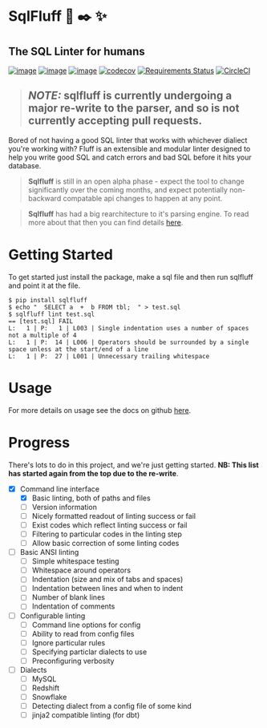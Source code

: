 # SqlFluff :scroll: :black_nib: :sparkles:
## The SQL Linter for humans

[![image](https://img.shields.io/pypi/v/sqlfluff.svg)](https://pypi.org/project/sqlfluff/)
[![image](https://img.shields.io/pypi/l/sqlfluff.svg)](https://pypi.org/project/sqlfluff/)
[![image](https://img.shields.io/pypi/pyversions/sqlfluff.svg)](https://pypi.org/project/sqlfluff/)
[![codecov](https://codecov.io/gh/alanmcruickshank/sqlfluff/branch/master/graph/badge.svg)](https://codecov.io/gh/alanmcruickshank/sqlfluff)
[![Requirements Status](https://requires.io/github/alanmcruickshank/sqlfluff/requirements.svg?branch=master)](https://requires.io/github/alanmcruickshank/sqlfluff/requirements/?branch=master)
[![CircleCI](https://circleci.com/gh/alanmcruickshank/sqlfluff/tree/master.svg?style=shield)](https://circleci.com/gh/alanmcruickshank/sqlfluff/tree/master)

> ## *NOTE:* sqlfluff is currently undergoing a major re-write to the parser, and so is not currently accepting pull requests.

Bored of not having a good SQL linter that works with whichever dialiect you're
working with? Fluff is an extensible and modular linter designed to help you write
good SQL and catch errors and bad SQL before it hits your database.

> **Sqlfluff** is still in an open alpha phase - expect the tool to change significantly
> over the coming months, and expect potentially non-backward compatable api changes
> to happen at any point.

> **Sqlfluff** has had a big rearchitecture to it's parsing engine. To read more about
> that then you can find details [here](https://github.com/alanmcruickshank/sqlfluff/blob/master/ARCHITECTURE.md).

# Getting Started

To get started just install the package, make a sql file and then run sqlfluff and point it at the file.

```shell
$ pip install sqlfluff
$ echo "  SELECT a  +  b FROM tbl;  " > test.sql
$ sqlfluff lint test.sql
== [test.sql] FAIL
L:   1 | P:   1 | L003 | Single indentation uses a number of spaces not a multiple of 4
L:   1 | P:  14 | L006 | Operators should be surrounded by a single space unless at the start/end of a line
L:   1 | P:  27 | L001 | Unnecessary trailing whitespace
```

# Usage

For more details on usage see the docs on github [here](https://github.com/alanmcruickshank/sqlfluff/blob/master/DOCS.md).

# Progress

There's lots to do in this project, and we're just getting started. __NB: This list__
__has started again from the top due to the re-write__.

- [x] Command line interface
  - [x] Basic linting, both of paths and files
  - [ ] Version information
  - [ ] Nicely formatted readout of linting success or fail
  - [ ] Exist codes which reflect linting success or fail
  - [ ] Filtering to particular codes in the linting step
  - [ ] Allow basic correction of some linting codes
- [ ] Basic ANSI linting
  - [ ] Simple whitespace testing
  - [ ] Whitespace around operators
  - [ ] Indentation (size and mix of tabs and spaces)
  - [ ] Indentation between lines and when to indent
  - [ ] Number of blank lines
  - [ ] Indentation of comments
- [ ] Configurable linting
  - [ ] Command line options for config
  - [ ] Ability to read from config files
  - [ ] Ignore particular rules
  - [ ] Specifying particlar dialects to use
  - [ ] Preconfiguring verbosity
- [ ] Dialects
  - [ ] MySQL 
  - [ ] Redshift
  - [ ] Snowflake
  - [ ] Detecting dialect from a config file of some kind
  - [ ] jinja2 compatible linting (for dbt)
